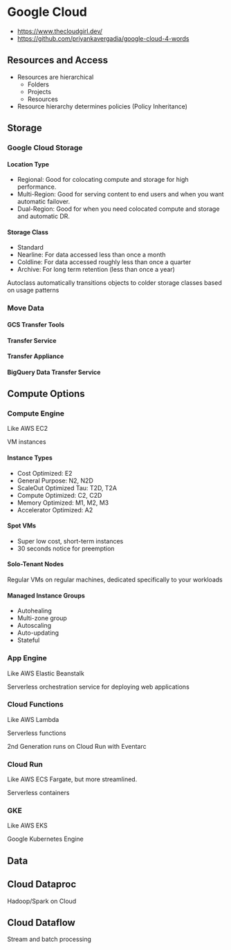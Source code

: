 # Google Cloud

- <https://www.thecloudgirl.dev/>
- <https://github.com/priyankavergadia/google-cloud-4-words>

## Resources and Access

- Resources are hierarchical
  - Folders
  - Projects
  - Resources
- Resource hierarchy determines policies (Policy Inheritance)

## Storage

### Google Cloud Storage

#### Location Type

- Regional: Good for colocating compute and storage for high performance.
- Multi-Region: Good for serving content to end users and when you want automatic failover.
- Dual-Region: Good for when you need colocated compute and storage and automatic DR.

#### Storage Class

- Standard
- Nearline: For data accessed less than once a month
- Coldline: For data accessed roughly less than once a quarter
- Archive: For long term retention (less than once a year)

Autoclass automatically transitions objects to colder storage classes based on usage patterns

### Move Data

#### GCS Transfer Tools

#### Transfer Service

#### Transfer Appliance

#### BigQuery Data Transfer Service

## Compute Options

### Compute Engine

Like AWS EC2

VM instances

#### Instance Types

- Cost Optimized: E2
- General Purpose: N2, N2D
- ScaleOut Optimized Tau: T2D, T2A
- Compute Optimized: C2, C2D
- Memory Optimized: M1, M2, M3
- Accelerator Optimized: A2

#### Spot VMs

- Super low cost, short-term instances
- 30 seconds notice for preemption

#### Solo-Tenant Nodes

Regular VMs on regular machines, dedicated specifically to your workloads

#### Managed Instance Groups

- Autohealing
- Multi-zone group
- Autoscaling
- Auto-updating
- Stateful

### App Engine

Like AWS Elastic Beanstalk

Serverless orchestration service for deploying web applications

### Cloud Functions

Like AWS Lambda

Serverless functions

2nd Generation runs on Cloud Run with Eventarc

### Cloud Run

Like AWS ECS Fargate, but more streamlined.

Serverless containers

### GKE

Like AWS EKS

Google Kubernetes Engine

## Data

## Cloud Dataproc

Hadoop/Spark on Cloud

## Cloud Dataflow

Stream and batch processing
